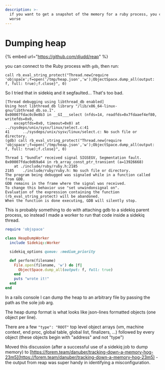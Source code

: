 ```yaml
---
description: >-
  if you want to get a snapshot of the memory for a ruby process, you could do
  worse
---
```


# Dumping heap

{% embed url="https://github.com/djudd/reap" %}



 you can connect to the Ruby process with `gdb`, then run:

```text
call rb_eval_string_protect("Thread.new{require 'objspace';f=open('/tmp/heap.json','w');ObjectSpace.dump_all(output: f, full: true);f.close}", 0)
```

So I tried that in sidekiq and it segfaulted... That's too bad.

```text
[Thread debugging using libthread_db enabled]
Using host libthread_db library "/lib/x86_64-linux-gnu/libthread_db.so.1".
0x00007fdac0c0e8b3 in __GI___select (nfds=14, readfds=0x7fdaaef4ef80, writefds=0x0, 
    exceptfds=0x0, timeout=0x0) at ../sysdeps/unix/sysv/linux/select.c:41
41      ../sysdeps/unix/sysv/linux/select.c: No such file or directory.
(gdb) call rb_eval_string_protect("Thread.new{require 'objspace';f=open('/tmp/heap.json','w');ObjectSpace.dump_all(output: f, full: true);f.close}", 0)

Thread 1 "bundle" received signal SIGSEGV, Segmentation fault.
0x00007fdac0d69a64 in rb_array_const_ptr_transient (a=13926668)
    at ./include/ruby/ruby.h:2185
2185    ./include/ruby/ruby.h: No such file or directory.
The program being debugged was signaled while in a function called from GDB.
GDB remains in the frame where the signal was received.
To change this behavior use "set unwindonsignal on".
Evaluation of the expression containing the function
(rb_eval_string_protect) will be abandoned.
When the function is done executing, GDB will silently stop.
```

This is probably something to do with attaching gdb to a sidekiq parent process, so instead I made a worker to run that code inside a sidekiq thread.

```ruby
require 'objspace'

class HeapDumpWorker
  include Sidekiq::Worker

  sidekiq_options queue: :medium_priority

  def perform(filename)
    File.open(filename, 'w') do |f|
      ObjectSpace.dump_all(output: f, full: true)
    end
    puts "wrote it!"
  end
end

```

In a rails console I can dump the heap to an arbitrary file by passing the path as the sole job arg.



The heap dump format is what looks like json-lines formatted objects \(one object per line\).

There are a few `"type": "ROOT"` top level object arrays \(vm, machine context, end proc, global table, global list, finalizers, ...\) followed by every object \(these objects begin with "address" and not "type"\)



Moved this discussion \(after a successful use of a sidekiq job to dump memory\) to [https://forem.team/danuber/tracking-down-a-memory-hog-23m5](https://forem.team/danuber/tracking-down-a-memory-hog-23m5) - the output from reap was super handy in identifying a misconfiguration.

